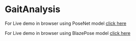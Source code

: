 # GaitAnalysis

For Live demo in browser using PoseNet model [click here](https://ashish5096.github.io/PoseNet/)

For Live demo in browser using BlazePose model [click here](https://ashish5096.github.io/BlazePose/)
